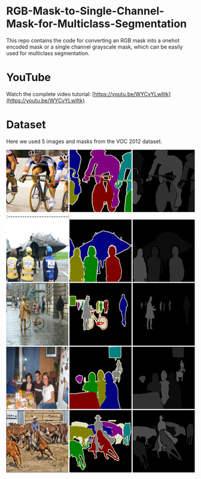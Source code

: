 # RGB-Mask-to-Single-Channel-Mask-for-Multiclass-Segmentation
This repo contains the code for converting an RGB mask into a onehot encoded mask or a single channel grayscale mask, which can be easily used for multiclass segmentation.

# YouTube
Watch the complete video tutorial: [https://youtu.be/WYCvYLwIltk](https://youtu.be/WYCvYLwIltk)

# Dataset
Here we used 5 images and masks from the VOC 2012 dataset.

![](mask/2007_000129.png) 
:-------------------------:
![](mask/2007_000480.png) 
![](mask/2007_000793.png) 
![](mask/2007_001430.png)
![](mask/2007_004537.png) 

